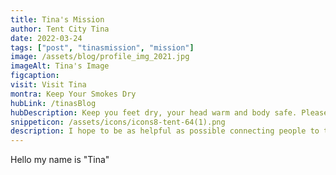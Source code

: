 ```yaml
---
title: Tina's Mission
author: Tent City Tina
date: 2022-03-24
tags: ["post", "tinasmission", "mission"]
image: /assets/blog/profile_img_2021.jpg
imageAlt: Tina's Image
figcaption:
visit: Visit Tina
montra: Keep Your Smokes Dry
hubLink: /tinasBlog
hubDescription: Keep you feet dry, your head warm and body safe. Please be take care of yourself, it's getting cold out there. If you need a roof and somewhere warm to sleep, my friends can cuddle with you or help point you to an appropriate shelter.
snippeticon: /assets/icons/icons8-tent-64(1).png
description: I hope to be as helpful as possible connecting people to the right resources.
---
```


Hello my name is "Tina"